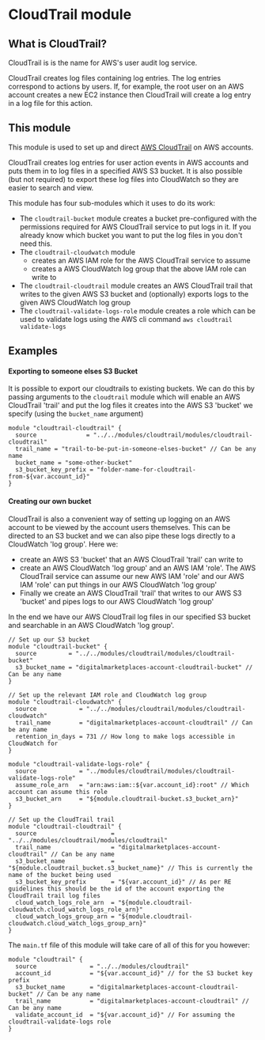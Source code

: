 # CloudTrail module

## What is CloudTrail?

CloudTrail is is the name for AWS's user audit log service.

CloudTrail creates log files containing log entries. The log entries correspond to actions by users. If, for example, the root user on an AWS account creates a new EC2 instance then CloudTrail will create a log entry in a log file for this action.

## This module

This module is used to set up and direct [AWS CloudTrail](https://docs.aws.amazon.com/awscloudtrail/latest/userguide/cloudtrail-user-guide.html) on AWS accounts.

CloudTrail creates log entries for user action events in AWS accounts and puts them in to log files in a specified AWS S3 bucket.
It is also possible (but not required) to export these log files into CloudWatch so they are easier to search and view.

This module has four sub-modules which it uses to do its work:

* The `cloudtrail-bucket` module creates a bucket pre-configured with the permissions required for AWS CloudTrail service to put logs in it. If you already know which bucket you want to put the log files in you don't need this.
* The `cloudtrail-cloudwatch` module
  * creates an AWS IAM role for the AWS CloudTrail service to assume
  * creates a AWS CloudWatch log group that the above IAM role can write to
* The `cloudtrail-cloudtrail` module creates an AWS CloudTrail trail that writes to the given AWS S3 bucket and (optionally) exports logs to the given AWS CloudWatch log group
* The `cloudtrail-validate-logs-role` module creates a role which can be used to validate logs using the AWS cli command `aws cloudtrail validate-logs`

## Examples

#### Exporting to someone elses S3 Bucket

It is possible to export our cloudtrails to existing buckets. We can do this by passing arguments to the `cloudtrail` module which will enable an AWS CloudTrail 'trail' and put the log files it creates into the AWS S3 'bucket' we specify (using the `bucket_name` argument)

```
module "cloudtrail-cloudtrail" {
  source              = "../../modules/cloudtrail/modules/cloudtrail-cloudtrail"
  trail_name = "trail-to-be-put-in-someone-elses-bucket" // Can be any name
  bucket_name = "some-other-bucket"
  s3_bucket_key_prefix = "folder-name-for-cloudtrail-from-${var.account_id}"
}
```


#### Creating our own bucket

CloudTrail is also a convenient way of setting up logging on an AWS account to be viewed by the account users themselves. This can be directed to an S3 bucket and we can also pipe these logs directly to a CloudWatch 'log group'. Here we:
* create an AWS S3 'bucket' that an AWS CloudTrail 'trail' can write to
* create an AWS CloudWatch 'log group' and an AWS IAM 'role'. The AWS CloudTrail service can assume our new AWS IAM 'role' and our AWS IAM 'role' can put things in our AWS CloudWatch 'log group'
* Finally we create an AWS CloudTrail 'trail' that writes to our AWS S3 'bucket' and pipes logs to our AWS CloudWatch 'log group'

In the end we have our AWS CloudTrail log files in our specified S3 bucket and searchable in an AWS CloudWatch 'log group'.

```
// Set up our S3 bucket
module "cloudtrail-bucket" {
  source         = "../../modules/cloudtrail/modules/cloudtrail-bucket"
  s3_bucket_name = "digitalmarketplaces-account-cloudtrail-bucket" // Can be any name
}

// Set up the relevant IAM role and CloudWatch log group
module "cloudtrail-cloudwatch" {
  source            = "../../modules/cloudtrail/modules/cloudtrail-cloudwatch"
  trail_name        = "digitalmarketplaces-account-cloudtrail" // Can be any name
  retention_in_days = 731 // How long to make logs accessible in CloudWatch for
}

module "cloudtrail-validate-logs-role" {
  source            = "../modules/cloudtrail/modules/cloudtrail-validate-logs-role"
  assume_role_arn   = "arn:aws:iam::${var.account_id}:root" // Which account can assume this role
  s3_bucket_arn     = "${module.cloudtrail-bucket.s3_bucket_arn}"
}

// Set up the CloudTrail trail
module "cloudtrail-cloudtrail" {
  source                     = "../../modules/cloudtrail/modules/cloudtrail"
  trail_name                 = "digitalmarketplaces-account-cloudtrail" // Can be any name
  s3_bucket_name             = "${module.cloudtrail_bucket.s3_bucket_name}" // This is currently the name of the bucket being used
  s3_bucket_key_prefix       = "${var.account_id}" // As per RE guidelines this should be the id of the account exporting the CloudTrail trail log files
  cloud_watch_logs_role_arn  = "${module.cloudtrail-cloudwatch.cloud_watch_logs_role_arn}"
  cloud_watch_logs_group_arn = "${module.cloudtrail-cloudwatch.cloud_watch_logs_group_arn}"
}
```

The `main.tf` file of this module will take care of all of this for you however:

```
module "cloudtrail" {
  source               = "../../modules/cloudtrail"
  account_id           = "${var.account_id}" // for the S3 bucket key prefix
  s3_bucket_name       = "digitalmarketplaces-account-cloudtrail-bucket" // Can be any name
  trail_name           = "digitalmarketplaces-account-cloudtrail" // Can be any name
  validate_account_id  = "${var.account_id}" // For assuming the cloudtrail-validate-logs role
}
```
